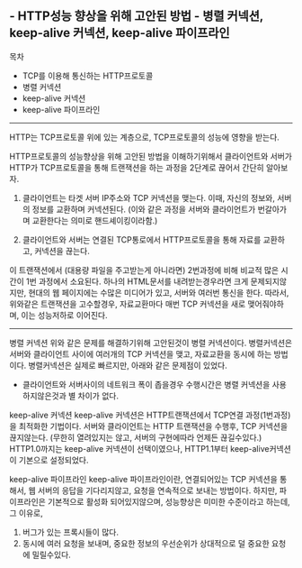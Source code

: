 ## -   HTTP성능 향상을 위해 고안된 방법 - 병렬 커넥션, keep-alive 커넥션, keep-alive 파이프라인

목차
- TCP를 이용해 통신하는 HTTP프로토콜
- 병렬 커넥션
- keep-alive 커넥션
- keep-alive 파이프라인

---

HTTP는 TCP프로토콜 위에 있는 계층으로, TCP프로토콜의 성능에 영향을 받는다.

HTTP프로토콜의 성능향상을 위해 고안된 방법을 이해하기위해서 클라이언트와 서버가 HTTP가 TCP프로토콜을 통해 트랜잭션을 하는 과정을 2단계로 끊어서 간단히 알아보자.

1. 클라이언트는 타겟 서버 IP주소와 TCP 커넥션을 맺는다. 이때, 자신의 정보와, 서버의 정보를 교환하며 커넥션된다. (이와 같은 과정을 서버와 클라이언트가 번갈아가며 교환한다는 의미로 핸드셰이킹이라함.)

2. 클라이언트와 서버는 연결된 TCP통로에서 HTTP프로토콜을 통해 자료를 교환하고, 커넥션을 끊는다.

이 트랜잭션에서 (대용량 파일을 주고받는게 아니라면) 2번과정에 비해 비교적 많은 시간이 1번 과정에서 소요된다. 
하나의 HTML문서를 내려받는경우라면 크게 문제되지않지만, 현대의 웹 페이지에는 수많은 미디어가 있고, 서버와 여러번 통신을 한다. 따라서, 위와같은 트랜잭션을 고수할경우, 자료교환마다 매번 TCP 커넥션을 새로 맺어줘야하며, 이는 성능저하로 이어진다.

---
병렬 커넥션
위와 같은 문제를 해결하기위해 고안된것이 병렬 커넥션이다.
병렬커넥션은 서버와 클라이언트 사이에 여러개의 TCP 커넥션을 맺고, 자료교환을 동시에 하는 방법이다.
병렬커넥션은 실제로 빠르지만, 아래와 같은 문제점이 있었다.

- 클라이언트와 서버사이의 네트워크 폭이 좁을경우 수행시간은 병렬 커넥션을 사용하지않은것과 별 차이가 없다.

keep-alive 커넥션
keep-alive 커넥션은 HTTP트랜잭션에서 TCP연결 과정(1번과정)을 최적화한 기법이다. 
서버와 클라이언트는 HTTP 트랜잭션을 수행후, TCP 커넥션을 끊지않는다. (무한히 열려있지는 않고, 서버의 구현에따라 언제든 끊길수있다.)
HTTP1.0까지는 keep-alive 커넥션이 선택이였으나, HTTP1.1부터 keep-alive커넥션이 기본으로 설정되었다.

keep-alive 파이프라인
keep-alive 파이프라인이란, 연결되어있는 TCP 커넥션을 통해서, 웹 서버의 응답을 기다리지않고, 요청을 연속적으로 보내는 방법이다.
하지만, 파이프라인은 기본적으로 활성화 되어있지않으며, 성능향상은 미미한 수준이라고 하는데, 그 이유로,
1. 버그가 있는 프록시들이 많다.
2. 동시에 여러 요청을 보내며, 중요한 정보의 우선순위가 상대적으로 덜 중요한 요청에 밀릴수있다. 

